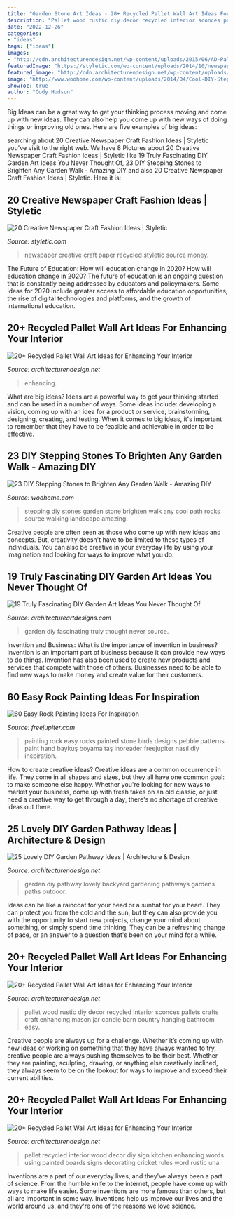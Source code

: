 ```yaml
---
title: "Garden Stone Art Ideas - 20+ Recycled Pallet Wall Art Ideas For Enhancing Your Interior"
description: "Pallet wood rustic diy decor recycled interior sconces pallets crafts craft enhancing mason jar candle barn country hanging bathroom easy"
date: "2022-12-26"
categories:
- "ideas"
tags: ["ideas"]
images:
- "http://cdn.architecturendesign.net/wp-content/uploads/2015/06/AD-Pallet-Wall-Art-7.jpg"
featuredImage: "https://styletic.com/wp-content/uploads/2014/10/newspaper-craft-fashion-ideas/14-creative-newspaper-craft-fashion-ideas.jpg"
featured_image: "http://cdn.architecturendesign.net/wp-content/uploads/2014/08/25-Lovely-DIY-Garden-Pathway-Ideas-24.jpg"
image: "http://www.woohome.com/wp-content/uploads/2014/04/Cool-DIY-Stepping-Stone-19.jpg"
ShowToc: true
author: "Cody Hudson"
---
```



Big Ideas can be a great way to get your thinking process moving and come up with new ideas. They can also help you come up with new ways of doing things or improving old ones. Here are five examples of big ideas: 

	

		
searching about 20 Creative Newspaper Craft Fashion Ideas | Styletic you've visit to the right web. We have 8 Pictures about 20 Creative Newspaper Craft Fashion Ideas | Styletic like 19 Truly Fascinating DIY Garden Art Ideas You Never Thought Of, 23 DIY Stepping Stones to Brighten Any Garden Walk - Amazing DIY and also 20 Creative Newspaper Craft Fashion Ideas | Styletic. Here it is:
		
    
## 20 Creative Newspaper Craft Fashion Ideas | Styletic

<img loading=lazy src="https://styletic.com/wp-content/uploads/2014/10/newspaper-craft-fashion-ideas/14-creative-newspaper-craft-fashion-ideas.jpg" onerror="this.onerror=null;this.src='https://tse1.mm.bing.net/th?id=OIP.LGUML7UIRXT0iilHjTsgxQHaLH&amp;pid=15.1';" alt="20 Creative Newspaper Craft Fashion Ideas | Styletic">

_Source: styletic.com_

>newspaper creative craft paper recycled styletic source money. 

	

The Future of Education: How will education change in 2020?
How will education change in 2020? The future of education is an ongoing question that is constantly being addressed by educators and policymakers. Some ideas for 2020 include greater access to affordable education opportunities, the rise of digital technologies and platforms, and the growth of international education.

    
## 20+ Recycled Pallet Wall Art Ideas For Enhancing Your Interior

<img loading=lazy src="https://cdn.architecturendesign.net/wp-content/uploads/2015/06/AD-Pallet-Wall-Art-20.jpg" onerror="this.onerror=null;this.src='https://tse1.mm.bing.net/th?id=OIP.qmvGSoMFNI_DEIH-u0OUHQHaJ4&amp;pid=15.1';" alt="20+ Recycled Pallet Wall Art Ideas for Enhancing Your Interior">

_Source: architecturendesign.net_

>enhancing. 

	

What are big ideas?
Ideas are a powerful way to get your thinking started and can be used in a number of ways. Some ideas include: developing a vision, coming up with an idea for a product or service, brainstorming, designing, creating, and testing. When it comes to big ideas, it's important to remember that they have to be feasible and achievable in order to be effective.

    
## 23 DIY Stepping Stones To Brighten Any Garden Walk - Amazing DIY

<img loading=lazy src="http://www.woohome.com/wp-content/uploads/2014/04/Cool-DIY-Stepping-Stone-19.jpg" onerror="this.onerror=null;this.src='https://tse1.mm.bing.net/th?id=OIP.sV9aN86h9M2MNMK3jBxyuAHaK6&amp;pid=15.1';" alt="23 DIY Stepping Stones to Brighten Any Garden Walk - Amazing DIY">

_Source: woohome.com_

>stepping diy stones garden stone brighten walk any cool path rocks source walking landscape amazing. 

	

Creative people are often seen as those who come up with new ideas and concepts. But, creativity doesn't have to be limited to these types of individuals. You can also be creative in your everyday life by using your imagination and looking for ways to improve what you do.

    
## 19 Truly Fascinating DIY Garden Art Ideas You Never Thought Of

<img loading=lazy src="https://www.architectureartdesigns.com/wp-content/uploads/2015/09/358.jpg" onerror="this.onerror=null;this.src='https://tse4.mm.bing.net/th?id=OIP.VU-pUQknFde12jNjHdavuwHaLH&amp;pid=15.1';" alt="19 Truly Fascinating DIY Garden Art Ideas You Never Thought Of">

_Source: architectureartdesigns.com_

>garden diy fascinating truly thought never source. 

	

Invention and Business: What is the importance of invention in business?
Invention is an important part of business because it can provide new ways to do things. Invention has also been used to create new products and services that compete with those of others. Businesses need to be able to find new ways to make money and create value for their customers.

    
## 60 Easy Rock Painting Ideas For Inspiration

<img loading=lazy src="http://www.freejupiter.com/wp-content/uploads/2017/03/Easy-Rock-Painting-Ideas-24.jpg" onerror="this.onerror=null;this.src='https://tse2.mm.bing.net/th?id=OIP.mXbJ4gDFulYSpNHLzRzdHAHaLI&amp;pid=15.1';" alt="60 Easy Rock Painting Ideas For Inspiration">

_Source: freejupiter.com_

>painting rock easy rocks painted stone birds designs pebble patterns paint hand baykuş boyama taş inoreader freejupiter nasıl diy inspiration. 

	

How to create creative ideas?
Creative ideas are a common occurrence in life. They come in all shapes and sizes, but they all have one common goal: to make someone else happy. Whether you're looking for new ways to market your business, come up with fresh takes on an old classic, or just need a creative way to get through a day, there's no shortage of creative ideas out there.

    
## 25 Lovely DIY Garden Pathway Ideas | Architecture &amp; Design

<img loading=lazy src="http://cdn.architecturendesign.net/wp-content/uploads/2014/08/25-Lovely-DIY-Garden-Pathway-Ideas-24.jpg" onerror="this.onerror=null;this.src='https://tse1.mm.bing.net/th?id=OIP.d5FqDeewhvs3-kTz2O6aEAHaKK&amp;pid=15.1';" alt="25 Lovely DIY Garden Pathway Ideas | Architecture &amp; Design">

_Source: architecturendesign.net_

>garden diy pathway lovely backyard gardening pathways gardens paths outdoor. 

	

Ideas can be like a raincoat for your head or a sunhat for your heart. They can protect you from the cold and the sun, but they can also provide you with the opportunity to start new projects, change your mind about something, or simply spend time thinking. They can be a refreshing change of pace, or an answer to a question that's been on your mind for a while.

    
## 20+ Recycled Pallet Wall Art Ideas For Enhancing Your Interior

<img loading=lazy src="http://cdn.architecturendesign.net/wp-content/uploads/2015/06/AD-Pallet-Wall-Art-16.jpg" onerror="this.onerror=null;this.src='https://tse1.mm.bing.net/th?id=OIP.DOnRNRgOuLXt9IxNSFn-eAHaJ4&amp;pid=15.1';" alt="20+ Recycled Pallet Wall Art Ideas for Enhancing Your Interior">

_Source: architecturendesign.net_

>pallet wood rustic diy decor recycled interior sconces pallets crafts craft enhancing mason jar candle barn country hanging bathroom easy. 

	

Creative people are always up for a challenge. Whether it’s coming up with new ideas or working on something that they have always wanted to try, creative people are always pushing themselves to be their best. Whether they are painting, sculpting, drawing, or anything else creatively inclined, they always seem to be on the lookout for ways to improve and exceed their current abilities.

    
## 20+ Recycled Pallet Wall Art Ideas For Enhancing Your Interior

<img loading=lazy src="http://cdn.architecturendesign.net/wp-content/uploads/2015/06/AD-Pallet-Wall-Art-7.jpg" onerror="this.onerror=null;this.src='https://tse3.mm.bing.net/th?id=OIP.Q3UQX1J8h8p5UFXXuB7W6gHaQP&amp;pid=15.1';" alt="20+ Recycled Pallet Wall Art Ideas for Enhancing Your Interior">

_Source: architecturendesign.net_

>pallet recycled interior wood decor diy sign kitchen enhancing words using painted boards signs decorating cricket rules word rustic una. 

	

Inventions are a part of our everyday lives, and they've always been a part of science. From the humble knife to the internet, people have come up with ways to make life easier. Some inventions are more famous than others, but all are important in some way. Inventions help us improve our lives and the world around us, and they're one of the reasons we love science.

